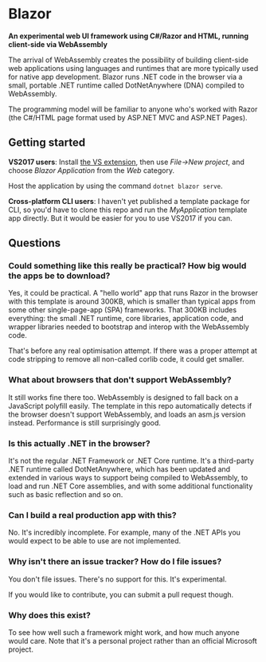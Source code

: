 # Blazor

**An experimental web UI framework using C#/Razor and HTML, running client-side via WebAssembly**

The arrival of WebAssembly creates the possibility of building client-side web applications using languages and runtimes that are more typically used for native app development. Blazor runs .NET code in the browser via a small, portable .NET runtime called DotNetAnywhere (DNA) compiled to WebAssembly.

The programming model will be familiar to anyone who's worked with Razor (the C#/HTML page format used by ASP.NET MVC and ASP.NET Pages).

## Getting started

**VS2017 users**: Install [the VS extension](https://github.com/SteveSanderson/Blazor/releases/download/v0.1.0/Blazor.VSExtension.vsix), then use *File->New project*, and choose *Blazor Application* from the *Web* category.

Host the application by using the command `dotnet blazor serve`.

**Cross-platform CLI users**: I haven't yet published a template package for CLI, so you'd have to clone this repo and run the *MyApplication* template app directly. But it would be easier for you to use VS2017 if you can.

## Questions

### Could something like this really be practical? How big would the apps be to download?

Yes, it could be practical. A "hello world" app that runs Razor in the browser with this template is around 300KB, which is smaller than typical apps from some other single-page-app (SPA) frameworks. That 300KB includes everything: the small .NET runtime, core libraries, application code, and wrapper libraries needed to bootstrap and interop with the WebAssembly code.

That's before any real optimisation attempt. If there was a proper attempt at code stripping to remove all non-called corlib code, it could get smaller.

### What about browsers that don't support WebAssembly?

It still works fine there too. WebAssembly is designed to fall back on a JavaScript polyfill easily. The template in this repo automatically detects if the browser doesn't support WebAssembly, and loads an asm.js version instead. Performance is still surprisingly good.

### Is this actually .NET in the browser?

It's not the regular .NET Framework or .NET Core runtime. It's a third-party .NET runtime called DotNetAnywhere, which has been updated and extended in various ways to support being compiled to WebAssembly, to load and run .NET Core assemblies, and with some additional functionality such as basic reflection and so on.

### Can I build a real production app with this?

No. It's incredibly incomplete. For example, many of the .NET APIs you would expect to be able to use are not implemented.

### Why isn't there an issue tracker? How do I file issues?

You don't file issues. There's no support for this. It's experimental.

If you would like to contribute, you can submit a pull request though.

### Why does this exist?

To see how well such a framework might work, and how much anyone would care. Note that it's a personal project rather than an official Microsoft project.
